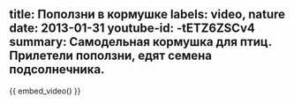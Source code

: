 title: Поползни в кормушке
labels: video, nature
date: 2013-01-31
youtube-id: -tETZ6ZSCv4
summary: Самодельная кормушка для птиц.  Прилетели поползни, едят семена подсолнечника.
---
{{ embed_video() }}
